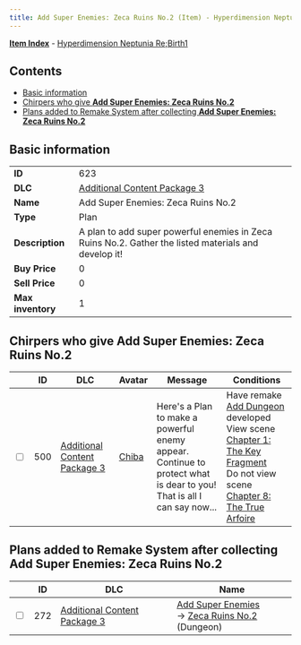 ```yaml
---
title: Add Super Enemies: Zeca Ruins No.2 (Item) - Hyperdimension Neptunia Re;Birth1
---
```


[**Item Index**](/neptunia/rb1/item/index.html) - [Hyperdimension Neptunia Re;Birth1](/neptunia/rb1)

## Contents

- [Basic information](#basic-information)
- [Chirpers who give **Add Super Enemies: Zeca Ruins No.2**](#chirpers-who-give-add-super-enemies-zeca-ruins-no2)
- [Plans added to Remake System after collecting **Add Super Enemies: Zeca Ruins No.2**](#plans-added-to-remake-system-after-collecting-add-super-enemies-zeca-ruins-no2)

## Basic information

|   |   |
| -- | -- |
| **ID** | 623 |
| **DLC** | [Additional Content Package 3](/neptunia/rb1/dlc/12-pack3.html) |
| **Name** | Add Super Enemies: Zeca Ruins No.2 |
| **Type** | Plan |
| **Description** | A plan to add super powerful enemies in Zeca Ruins No.2. Gather the listed materials and develop it! |
| **Buy Price** | 0 |
| **Sell Price** | 0 |
| **Max inventory** | 1 |


## Chirpers who give **Add Super Enemies: Zeca Ruins No.2**

|    | ID | DLC | Avatar | Message | Conditions |
| -- | -- | --- | ------ | ------- | ---------- |
| <input type="checkbox" id="rb1-chirper-event-12-500" class="trackbox" /> | 500 | [Additional Content Package 3](/neptunia/rb1/dlc/12-pack3.html) | [Chiba](/neptunia/rb1/undefined/1-219-chiba.html) | Here's a Plan to make a powerful enemy appear.<br />Continue to protect what is dear to you! That is all I can say now... | Have remake [Add Dungeon](/neptunia/rb1/remake/1-223-add-dungeon.html) developed<br />View scene [Chapter 1: The Key Fragment](/neptunia/rb1/scene/1-117-chapter-1-the-key-fragment.html)<br />Do not view scene [Chapter 8: The True Arfoire](/neptunia/rb1/scene/1-807-chapter-8-the-true-arfoire.html) |


## Plans added to Remake System after collecting **Add Super Enemies: Zeca Ruins No.2**

|    | ID | DLC | Name |
| -- | -- | --- | ---- |
| <input type="checkbox" id="rb1-remake-12-272" class="trackbox" /> | 272 | [Additional Content Package 3](/neptunia/rb1/dlc/12-pack3.html) | [Add Super Enemies](/neptunia/rb1/remake/12-272-add-super-enemies.html)<br /> → [Zeca Ruins No.2](/neptunia/rb1/dungeon/1-120-zeca-ruins-no-2.html) (Dungeon) |
